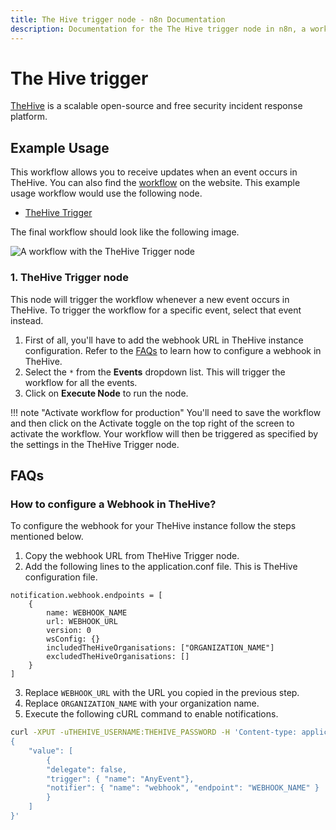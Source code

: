 ```yaml
---
title: The Hive trigger node - n8n Documentation
description: Documentation for the The Hive trigger node in n8n, a workflow automation platform. Includes details of operations and configuration, and links to examples and credentials information.
---
```


# The Hive trigger

[TheHive](https://thehive-project.org/) is a scalable open-source and free security incident response platform.

## Example Usage

This workflow allows you to receive updates when an event occurs in TheHive. You can also find the [workflow](https://n8n.io/workflows/810) on the website. This example usage workflow would use the following node.

- [TheHive Trigger]()

The final workflow should look like the following image.

![A workflow with the TheHive Trigger node](/_images/integrations/builtin/trigger-nodes/thehivetrigger/workflow.png)

### 1. TheHive Trigger node

This node will trigger the workflow whenever a new event occurs in TheHive. To trigger the workflow for a specific event, select that event instead.

1. First of all, you'll have to add the webhook URL in TheHive instance configuration. Refer to the [FAQs](#how-to-configure-a-webhook-in-thehive) to learn how to configure a webhook in TheHive.
2. Select the `*` from the **Events** dropdown list. This will trigger the workflow for all the events.
3. Click on **Execute Node** to run the node.

!!! note "Activate workflow for production"
    You'll need to save the workflow and then click on the Activate toggle on the top right of the screen to activate the workflow. Your workflow will then be triggered as specified by the settings in the TheHive Trigger node.


## FAQs

### How to configure a Webhook in TheHive?

To configure the webhook for your TheHive instance follow the steps mentioned below.
1. Copy the webhook URL from TheHive Trigger node.
2. Add the following lines to the application.conf file. This is TheHive configuration file.
```
notification.webhook.endpoints = [
    {
        name: WEBHOOK_NAME
        url: WEBHOOK_URL
        version: 0
        wsConfig: {}
        includedTheHiveOrganisations: ["ORGANIZATION_NAME"]
        excludedTheHiveOrganisations: []
    }
]
```
3. Replace `WEBHOOK_URL` with the URL you copied in the previous step.
4. Replace `ORGANIZATION_NAME` with your organization name.
5. Execute the following cURL command to enable notifications.
```sh
curl -XPUT -uTHEHIVE_USERNAME:THEHIVE_PASSWORD -H 'Content-type: application/json' THEHIVE_URL/api/config/organisation/notification -d '
{
    "value": [
        {
        "delegate": false,
        "trigger": { "name": "AnyEvent"},
        "notifier": { "name": "webhook", "endpoint": "WEBHOOK_NAME" }
        }
    ]
}'
```

